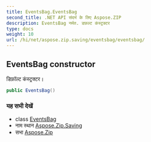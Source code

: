 ```yaml
---
title: EventsBag.EventsBag
second_title: .NET API संदर्भ के लिए Aspose.ZIP
description: EventsBag नर्मत. डफ़ल्ट कंस्ट्रक्टर
type: docs
weight: 10
url: /hi/net/aspose.zip.saving/eventsbag/eventsbag/
---
```

## EventsBag constructor

डिफ़ॉल्ट कंस्ट्रक्टर।

```csharp
public EventsBag()
```

### यह सभी देखें

* class [EventsBag](../)
* नाम स्थान [Aspose.Zip.Saving](../../eventsbag/)
* सभा [Aspose.Zip](../../../)


